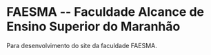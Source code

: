 # FAESMA -- Faculdade Alcance de Ensino Superior do Maranhão
Para desenvolvimento do site da faculdade FAESMA.
